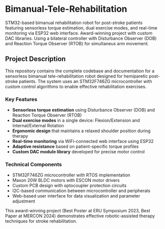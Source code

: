 # Bimanual-Tele-Rehabilitation
STM32-based bimanual rehabilitation robot for post-stroke patients featuring sensorless torque estimation, dual exercise modes, and real-time monitoring via ESP32 web interface. Award-winning project with custom DAC libraries. Using a bilateral controller with Disturbance Observer (DOB) and Reaction Torque Observer (RTOB) for simultaneus arm movement.

## Project Description

This repository contains the complete codebase and documentation for a sensorless bimanual tele-rehabilitation robot designed for hemiparetic post-stroke patients. The system uses an STM32F746ZG microcontroller with custom control algorithms to enable effective rehabilitation exercises.

### Key Features
- **Sensorless torque estimation** using Disturbance Observer (DOB) and Reaction Torque Observer (RTOB)
- **Dual exercise modes** in a single device: Flexion/Extension and Internal/External Rotation
- **Ergonomic design** that maintains a relaxed shoulder position during therapy
- **Real-time monitoring** via WiFi-connected web interface using ESP32
- **Adaptive resistance** based on patient-specific torque profiles
- **Custom DAC module library** developed for precise motor control

### Technical Components
- STM32F746ZG microcontroller with RTOS implementation
- Maxon 20W BLDC motors with ESCON motor drivers
- Custom PCB design with optocoupler protection circuits
- I2C-based communication between microcontroller and peripherals
- Web-based user interface for data visualization and parameter adjustment

This award-winning project (Best Poster at ERU Symposium 2023, Best Paper at MERCON 2024) demonstrates effective robotic-assisted therapy techniques for stroke rehabilitation.
